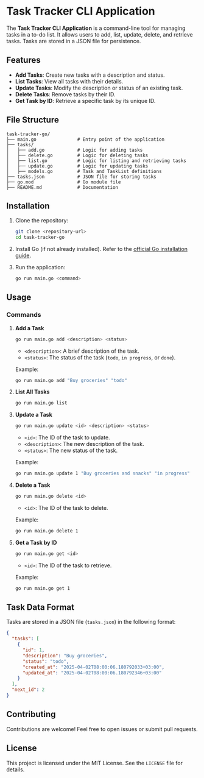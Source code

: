 # Task Tracker CLI Application

The **Task Tracker CLI Application** is a command-line tool for managing tasks in a to-do list. It allows users to add, list, update, delete, and retrieve tasks. Tasks are stored in a JSON file for persistence.

## Features

- **Add Tasks**: Create new tasks with a description and status.
- **List Tasks**: View all tasks with their details.
- **Update Tasks**: Modify the description or status of an existing task.
- **Delete Tasks**: Remove tasks by their ID.
- **Get Task by ID**: Retrieve a specific task by its unique ID.

## File Structure

```
task-tracker-go/
├── main.go               # Entry point of the application
├── tasks/
│   ├── add.go            # Logic for adding tasks
│   ├── delete.go         # Logic for deleting tasks
│   ├── list.go           # Logic for listing and retrieving tasks
│   ├── update.go         # Logic for updating tasks
│   ├── models.go         # Task and TaskList definitions
├── tasks.json            # JSON file for storing tasks
├── go.mod                # Go module file
├── README.md             # Documentation
```

## Installation

1. Clone the repository:
   ```bash
   git clone <repository-url>
   cd task-tracker-go
   ```

2. Install Go (if not already installed). Refer to the [official Go installation guide](https://golang.org/doc/install).

3. Run the application:
   ```bash
   go run main.go <command>
   ```

## Usage

### Commands

1. **Add a Task**
   ```bash
   go run main.go add <description> <status>
   ```
   - `<description>`: A brief description of the task.
   - `<status>`: The status of the task (`todo`, `in progress`, or `done`).

   Example:
   ```bash
   go run main.go add "Buy groceries" "todo"
   ```

2. **List All Tasks**
   ```bash
   go run main.go list
   ```

3. **Update a Task**
   ```bash
   go run main.go update <id> <description> <status>
   ```
   - `<id>`: The ID of the task to update.
   - `<description>`: The new description of the task.
   - `<status>`: The new status of the task.

   Example:
   ```bash
   go run main.go update 1 "Buy groceries and snacks" "in progress"
   ```

4. **Delete a Task**
   ```bash
   go run main.go delete <id>
   ```
   - `<id>`: The ID of the task to delete.

   Example:
   ```bash
   go run main.go delete 1
   ```

5. **Get a Task by ID**
   ```bash
   go run main.go get <id>
   ```
   - `<id>`: The ID of the task to retrieve.

   Example:
   ```bash
   go run main.go get 1
   ```

## Task Data Format

Tasks are stored in a JSON file (`tasks.json`) in the following format:
```json
{
  "tasks": [
    {
      "id": 1,
      "description": "Buy groceries",
      "status": "todo",
      "created_at": "2025-04-02T08:00:06.180792033+03:00",
      "updated_at": "2025-04-02T08:00:06.180792346+03:00"
    }
  ],
  "next_id": 2
}
```

## Contributing

Contributions are welcome! Feel free to open issues or submit pull requests.

## License

This project is licensed under the MIT License. See the `LICENSE` file for details.
